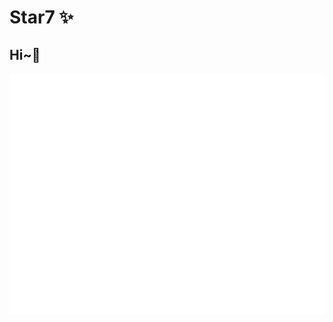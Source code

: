 # Star7 ✨
## Hi~👋
<div align="center"> <img src="https://github.com/Star7-Github/Star7-Github/blob/fbb2ac6e104ce16ac47bad75c8aa06227db77f25/github-metrics.svg"> </div>
<!--
**Star7-Github/Star7-Github** is a ✨ _special_ ✨ repository because its `README.md` (this file) appears on your GitHub profile.

Here are some ideas to get you started:

- 🔭 I’m currently working on ...
- 🌱 I’m currently learning ...
- 👯 I’m looking to collaborate on ...
- 🤔 I’m looking for help with ...
- 💬 Ask me about ...
- 📫 How to reach me: ...
- 😄 Pronouns: ...
- ⚡ Fun fact: ...
-->
